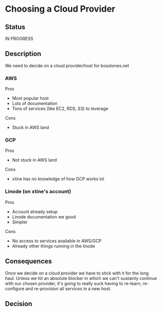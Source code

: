 # Choosing a Cloud Provider

## Status

IN PROGRESS

## Description

We need to decide on a cloud provider/host for bosstones.net

### AWS

Pros
-  Most popular host
-  Lots of documentation
-  Tons of services (like EC2, RDS, S3) to leverage

Cons
- Stuck in AWS land

### GCP
Pros
- Not stuck in AWS land

Cons
- xtine has no knowledge of how GCP works lol

### Linode (on xtine's account)
Pros
- Account already setup
- Linode documentation we good
- Simpler

Cons
- No access to services available in AWS/GCP
- Already other things running in the linode


## Consequences

Once we decide on a cloud provider we have to stick with it for the long haul.
Unless we hit an absolute blocker in which we can't sustainly continue with our chosen provider, it's going to really suck having to re-learn, re-configure and re-provision all services in a new host.

## Decision


